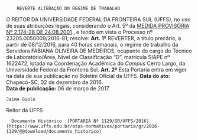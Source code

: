         REVERTE ALTERAÇÃO DO REGIME DE TRABALHO  

 O REITOR DA UNIVERSIDADE FEDERAL DA FRONTEIRA SUL (UFFS), no uso de suas atribuições legais, considerando o Art. 5º da [MEDIDA PROVISÓRIA Nº 2.174-28 DE 24.08.2001](http://www.planalto.gov.br/ccivil_03/mpv/2174-28.htmimpressao.htm)  , e tendo em vista o Processo nº 23205.0050009/2016-81, resolve:   **Art. 1º** REVERTER, a título precário, a partir de 08/12/2016, para 40 horas semanais, o regime de trabalho da Servidora FABIANA OLIVEIRA DE MEDEIROS, ocupante do cargo de Técnico de Laboratório/Área, Nível de Classificação “D”, matrícula SIAPE nº 1622472, lotada na Coordenação Acadêmica do *Campus* Cerro Largo, da Universidade Federal da Fronteira Sul.   **Art. 2º** Esta Portaria entra em vigor na data de sua publicação no Boletim Oficial da UFFS.      **Data do ato:** Chapecó-SC, 02 de dezembro de 2016.   
 **Data de publicação:**  06 de março de 2017. 

    Jaime Giolo   
 Reitor da UFFS 

      Documento Histórico  [PORTARIA Nº 1129/GR/UFFS/2016](https://www.uffs.edu.br/atos-normativos/portaria/gr/2016-1129/@@download/documento_historico)     
      